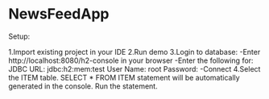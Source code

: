 # NewsFeedApp

Setup:

1.Import existing project in your IDE
2.Run demo
3.Login to database:
	-Enter http://localhost:8080/h2-console in your browser
	-Enter the following for:
		JDBC URL: jdbc:h2:mem:test
		User Name: root
		Password: <leave empty>
	-Connect
4.Select the ITEM table. SELECT * FROM ITEM statement will be automatically generated in the console. Run the statement.

